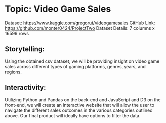 # Topic: Video Game Sales
Dataset: https://www.kaggle.com/gregorut/videogamesales
GitHub Link: https://github.com/monter0424/ProjectTwo
Dataset Details: 7 columns x 16599 rows


## Storytelling: 
Using the obtained csv dataset, we will be providing insight on video game sales across different types of gaming platforms, genres, years, and regions. 

## Interactivity: 
Utilizing Python and Pandas on the back-end and JavaScript and D3 on the front-end, we will create an interactive website that will allow the user to navigate the different sales outcomes in the various categories outlined above. Our final product will ideally have options to filter the data. 


